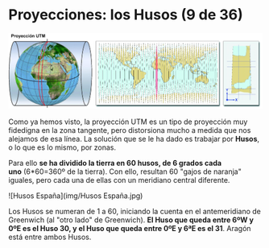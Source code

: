 # Proyecciones: los Husos (9 de 36)

![UTM Husos](img/UTM_Husos.jpg)

Como ya hemos visto, la proyección UTM es un tipo de proyección muy fidedigna en la zona tangente, pero distorsiona mucho a medida que nos alejamos de esa línea. La solución que se le ha dado es trabajar por **Husos**, o lo que es lo mismo, por zonas.

Para ello **se ha dividido la tierra en 60 husos, de 6 grados cada uno** (6*60=360º de la tierra). Con ello, resultan 60 "gajos de naranja" iguales, pero cada una de ellas con un meridiano central diferente. 

![Husos España](img/Husos España.jpg)

Los Husos se numeran de 1 a 60, iniciando la cuenta en el antemeridiano de Greenwich (al "otro lado" de Greenwich). **El Huso que queda entre 6ºW y 0ºE es el Huso 30, y el Huso que queda entre 0ºE y 6ªE es el 31**. Aragón está entre ambos Husos. 

